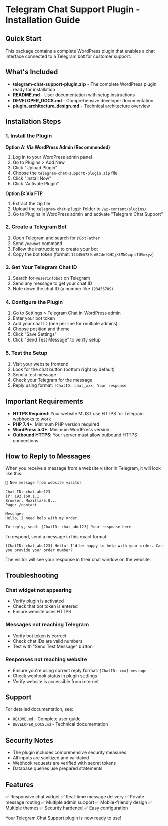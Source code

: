 # Telegram Chat Support Plugin - Installation Guide

## Quick Start

This package contains a complete WordPress plugin that enables a chat interface connected to a Telegram bot for customer support.

## What's Included

- **telegram-chat-support-plugin.zip** - The complete WordPress plugin ready for installation
- **README.md** - User documentation with setup instructions
- **DEVELOPER_DOCS.md** - Comprehensive developer documentation
- **plugin_architecture_design.md** - Technical architecture overview

## Installation Steps

### 1. Install the Plugin

**Option A: Via WordPress Admin (Recommended)**
1. Log in to your WordPress admin panel
2. Go to Plugins > Add New
3. Click "Upload Plugin"
4. Choose the `telegram-chat-support-plugin.zip` file
5. Click "Install Now"
6. Click "Activate Plugin"

**Option B: Via FTP**
1. Extract the zip file
2. Upload the `telegram-chat-plugin` folder to `/wp-content/plugins/`
3. Go to Plugins in WordPress admin and activate "Telegram Chat Support"

### 2. Create a Telegram Bot

1. Open Telegram and search for `@BotFather`
2. Send `/newbot` command
3. Follow the instructions to create your bot
4. Copy the bot token (format: `123456789:ABCdefGHIjklMNOpqrsTUVwxyz`)

### 3. Get Your Telegram Chat ID

1. Search for `@userinfobot` on Telegram
2. Send any message to get your chat ID
3. Note down the chat ID (a number like `123456789`)

### 4. Configure the Plugin

1. Go to Settings > Telegram Chat in WordPress admin
2. Enter your bot token
3. Add your chat ID (one per line for multiple admins)
4. Choose position and theme
5. Click "Save Settings"
6. Click "Send Test Message" to verify setup

### 5. Test the Setup

1. Visit your website frontend
2. Look for the chat button (bottom right by default)
3. Send a test message
4. Check your Telegram for the message
5. Reply using format: `[ChatID: chat_xxx] Your response`

## Important Requirements

- **HTTPS Required**: Your website MUST use HTTPS for Telegram webhooks to work
- **PHP 7.4+**: Minimum PHP version required
- **WordPress 5.0+**: Minimum WordPress version
- **Outbound HTTPS**: Your server must allow outbound HTTPS connections

## How to Reply to Messages

When you receive a message from a website visitor in Telegram, it will look like this:

```
🔔 New message from website visitor

Chat ID: chat_abc123
IP: 192.168.1.1
Browser: Mozilla/5.0...
Page: /contact

Message:
Hello, I need help with my order.

To reply, send: [ChatID: chat_abc123] Your response here
```

To respond, send a message in this exact format:
```
[ChatID: chat_abc123] Hello! I'd be happy to help with your order. Can you provide your order number?
```

The visitor will see your response in their chat window on the website.

## Troubleshooting

### Chat widget not appearing
- Verify plugin is activated
- Check that bot token is entered
- Ensure website uses HTTPS

### Messages not reaching Telegram
- Verify bot token is correct
- Check chat IDs are valid numbers
- Test with "Send Test Message" button

### Responses not reaching website
- Ensure you're using correct reply format: `[ChatID: xxx] message`
- Check webhook status in plugin settings
- Verify website is accessible from internet

## Support

For detailed documentation, see:
- `README.md` - Complete user guide
- `DEVELOPER_DOCS.md` - Technical documentation

## Security Notes

- The plugin includes comprehensive security measures
- All inputs are sanitized and validated
- Webhook requests are verified with secret tokens
- Database queries use prepared statements

## Features

✅ Responsive chat widget
✅ Real-time message delivery
✅ Private message routing
✅ Multiple admin support
✅ Mobile-friendly design
✅ Multiple themes
✅ Security hardened
✅ Easy configuration

Your Telegram Chat Support plugin is now ready to use!


